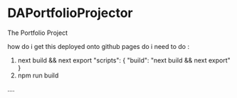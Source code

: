 # DAPortfolioProjector
The Portfolio Project 


how do i get this deployed onto github pages
do i need to do :

1. next build && next export
"scripts": {
  "build": "next build && next export"
}
2. npm run build

....

